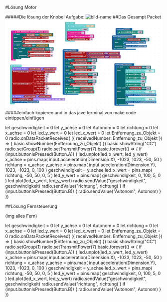 #Lösung Motor

#####Die lösung der Knobel Aufgabe:
![bild-name](../img/lösung.png)
 ##Das Gesampt Packet
![bild-alles](../img/alles.png)
 #####einfach kopieren und in das jave terminal von make code eintippen/einfügen

let geschwindigkeit = 0
let y_achse = 0
let Autonom = 0
let richtung = 0
let x_achse = 0
let led_y_wert = 0
let led_x_wert = 0
let Entfernung_zu_Objekt = 0
radio.onDataPacketReceived( ({ receivedNumber: Entfernung_zu_Objekt }) =>  {
    basic.showNumber(Entfernung_zu_Objekt)
})
basic.showString("CC")
radio.setGroup(1)
radio.setTransmitPower(7)
basic.forever(() => {
    if (input.buttonIsPressed(Button.A)) {
        led.unplot(led_x_wert, led_y_wert)
        x_achse = pins.map(
        input.acceleration(Dimension.X),
        -1023,
        1023,
        -50,
        50
        )
        richtung = x_achse
        y_achse = pins.map(
        input.acceleration(Dimension.Y),
        1023,
        -1023,
        0,
        100
        )
        geschwindigkeit = y_achse
        led_x_wert = pins.map(
        richtung,
        -50,
        50,
        0,
        5
        )
        led_y_wert = pins.map(
        geschwindigkeit,
        0,
        100,
        5,
        0
        )
        led.plot(led_x_wert, led_y_wert)
        radio.sendValue("geschwindigkeit", geschwindigkeit)
        radio.sendValue("richtung", richtung)
    }
    if (input.buttonIsPressed(Button.B)) {
        radio.sendValue("Autonom", Autonom)
    }
})


##Lösung Fernsteuerung

(img alles Fern)

let geschwindigkeit = 0
let y_achse = 0
let Autonom = 0
let richtung = 0
let x_achse = 0
let led_y_wert = 0
let led_x_wert = 0
let Entfernung_zu_Objekt = 0
radio.onDataPacketReceived( ({ receivedNumber: Entfernung_zu_Objekt }) =>  {
    basic.showNumber(Entfernung_zu_Objekt)
})
basic.showString("CC")
radio.setGroup(1)
radio.setTransmitPower(7)
basic.forever(() => {
    if (input.buttonIsPressed(Button.A)) {
        led.unplot(led_x_wert, led_y_wert)
        x_achse = pins.map(
        input.acceleration(Dimension.X),
        -1023,
        1023,
        -50,
        50
        )
        richtung = x_achse
        y_achse = pins.map(
        input.acceleration(Dimension.Y),
        1023,
        -1023,
        0,
        100
        )
        geschwindigkeit = y_achse
        led_x_wert = pins.map(
        richtung,
        -50,
        50,
        0,
        5
        )
        led_y_wert = pins.map(
        geschwindigkeit,
        0,
        100,
        5,
        0
        )
        led.plot(led_x_wert, led_y_wert)
        radio.sendValue("geschwindigkeit", geschwindigkeit)
        radio.sendValue("richtung", richtung)
    }
    if (input.buttonIsPressed(Button.B)) {
        radio.sendValue("Autonom", Autonom)
    }
})
